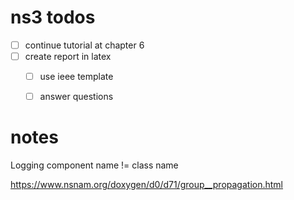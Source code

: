 # ns3 todos

- [ ] continue tutorial at chapter 6
- [ ] create report in latex
    - [ ]  use ieee template
    - [ ]  answer questions


# notes

Logging component name != class name

https://www.nsnam.org/doxygen/d0/d71/group__propagation.html